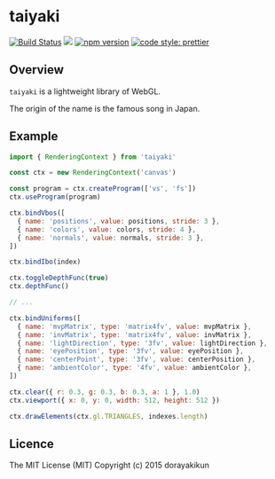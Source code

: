 # taiyaki

[![Build Status](https://dev.azure.com/dorayakikun/OSS/_apis/build/status/dorayakikun.taiyaki?branchName=master)](https://dev.azure.com/dorayakikun/OSS/_build/latest?definitionId=5&branchName=master)
[![](http://img.shields.io/npm/dm/taiyaki.svg)](https://www.npmjs.org/package/taiayaki)
[![npm version](https://badge.fury.io/js/taiyaki.svg)](https://www.npmjs.com/package/taiyaki)
[![code style: prettier](https://img.shields.io/badge/code_style-prettier-ff69b4.svg?style=flat-square)](https://github.com/prettier/prettier)

## Overview

`taiyaki` is a lightweight library of WebGL.

The origin of the name is the famous song in Japan.

## Example

```js
import { RenderingContext } from 'taiyaki'

const ctx = new RenderingContext('canvas')

const program = ctx.createProgram(['vs', 'fs'])
ctx.useProgram(program)

ctx.bindVbos([
  { name: 'positions', value: positions, stride: 3 },
  { name: 'colors', value: colors, stride: 4 },
  { name: 'normals', value: normals, stride: 3 },
])

ctx.bindIbo(index)

ctx.toggleDepthFunc(true)
ctx.depthFunc()

// ...

ctx.bindUniforms([
  { name: 'mvpMatrix', type: 'matrix4fv', value: mvpMatrix },
  { name: 'invMatrix', type: 'matrix4fv', value: invMatrix },
  { name: 'lightDirection', type: '3fv', value: lightDirection },
  { name: 'eyePosition', type: '3fv', value: eyePosition },
  { name: 'centerPoint', type: '3fv', value: centerPosition },
  { name: 'ambientColor', type: '4fv', value: ambientColor },
])

ctx.clear({ r: 0.3, g: 0.3, b: 0.3, a: 1 }, 1.0)
ctx.viewport({ x: 0, y: 0, width: 512, height: 512 })

ctx.drawElements(ctx.gl.TRIANGLES, indexes.length)
```

## Licence

The MIT License (MIT) Copyright (c) 2015 dorayakikun
